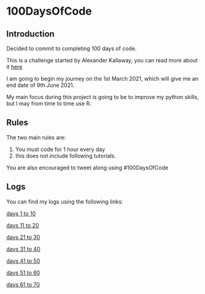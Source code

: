 # 100DaysOfCode

## Introduction
Decided to commit to completing 100 days of code.

This is a challenge started by Alexander Kallaway, you can read more about it [here](https://www.100daysofcode.com)

I am going to begin my journey on the 1st March 2021, which will give me an end date of 9th June 2021.

My main focus during this project is going to be to improve my python skills, but I may from time to time use R.

## Rules
The two main rules are:

1. You must code for 1 hour every day
2. this does not include following tutorials.

You are also encouraged to tweet along using #100DaysOfCode

## Logs
You can find my logs using the following links:

[days 1 to 10](https://github.com/blain1995/100DaysOfCode/blob/main/logs/days1to10.md)

[days 11 to 20](https://github.com/blain1995/100DaysOfCode/blob/main/logs/days11to20.md)

[days 21 to 30](https://github.com/blain1995/100DaysOfCode/blob/main/logs/days21to30.md)

[days 31 to 40](https://github.com/blain1995/100DaysOfCode/blob/main/logs/days31to40.md)

[days 41 to 50](https://github.com/blain1995/100DaysOfCode/blob/main/logs/days41to50.md)

[days 51 to 60](https://github.com/blain1995/100DaysOfCode/blob/main/logs/days51to60.md)

[days 61 to 70](https://github.com/blain1995/100DaysOfCode/blob/main/logs/days61to70.md)
